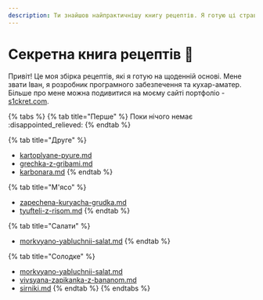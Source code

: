 ```yaml
---
description: Ти знайшов найпрактичнішу книгу рецептів. Я готую ці страви завжди!
---
```


# Секретна книга рецептів 🤫

Привіт! Це моя збірка рецептів, які я готую на щоденній основі. Мене звати Іван, я розробник програмного забезпечення та кухар-аматер. Більше про мене можна подивитися на моєму сайті портфоліо - [s1ckret.com](https://s1ckret.com/).&#x20;

{% tabs %}
{% tab title="Перше" %}
Поки нічого немає :disappointed\_relieved:
{% endtab %}

{% tab title="Друге" %}
* [kartoplyane-pyure.md](sekretna-kniga-receptiv/druge/kartoplyane-pyure.md "mention")
* [grechka-z-gribami.md](sekretna-kniga-receptiv/druge/grechka-z-gribami.md "mention")
* [karbonara.md](sekretna-kniga-receptiv/druge/karbonara.md "mention")
{% endtab %}

{% tab title="М'ясо" %}
* [zapechena-kuryacha-grudka.md](sekretna-kniga-receptiv/myaso/zapechena-kuryacha-grudka.md "mention")
* [tyufteli-z-risom.md](sekretna-kniga-receptiv/myaso/tyufteli-z-risom.md "mention")
{% endtab %}

{% tab title="Салати" %}
* [morkvyano-yabluchnii-salat.md](sekretna-kniga-receptiv/salati/morkvyano-yabluchnii-salat.md "mention")
{% endtab %}

{% tab title="Солодке" %}
* [morkvyano-yabluchnii-salat.md](sekretna-kniga-receptiv/salati/morkvyano-yabluchnii-salat.md "mention")
* [vivsyana-zapikanka-z-bananom.md](sekretna-kniga-receptiv/solodke/vivsyana-zapikanka-z-bananom.md "mention")
* [sirniki.md](sekretna-kniga-receptiv/v-procesi/sirniki.md "mention")
{% endtab %}
{% endtabs %}
